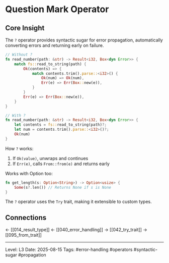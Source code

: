 # Question Mark Operator

## Core Insight
The `?` operator provides syntactic sugar for error propagation, automatically converting errors and returning early on failure.

```rust
// Without ?
fn read_number(path: &str) -> Result<i32, Box<dyn Error>> {
    match fs::read_to_string(path) {
        Ok(contents) => {
            match contents.trim().parse::<i32>() {
                Ok(num) => Ok(num),
                Err(e) => Err(Box::new(e)),
            }
        }
        Err(e) => Err(Box::new(e)),
    }
}

// With ?
fn read_number(path: &str) -> Result<i32, Box<dyn Error>> {
    let contents = fs::read_to_string(path)?;
    let num = contents.trim().parse::<i32>()?;
    Ok(num)
}
```

How `?` works:
1. If `Ok(value)`, unwraps and continues
2. If `Err(e)`, calls `From::from(e)` and returns early

Works with Option too:
```rust
fn get_length(s: Option<String>) -> Option<usize> {
    Some(s?.len()) // Returns None if s is None
}
```

The `?` operator uses the `Try` trait, making it extensible to custom types.

## Connections
← [[014_result_type]]
← [[040_error_handling]]
→ [[042_try_trait]]
→ [[095_from_trait]]

---
Level: L3
Date: 2025-08-15
Tags: #error-handling #operators #syntactic-sugar #propagation